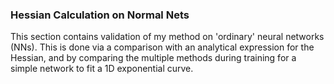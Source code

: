 ### Hessian Calculation on Normal Nets

This section contains validation of my method on 'ordinary' neural networks (NNs). This is done via a comparison with an analytical expression for the Hessian, and by comparing the multiple methods during training for a simple network to fit a 1D exponential curve.
